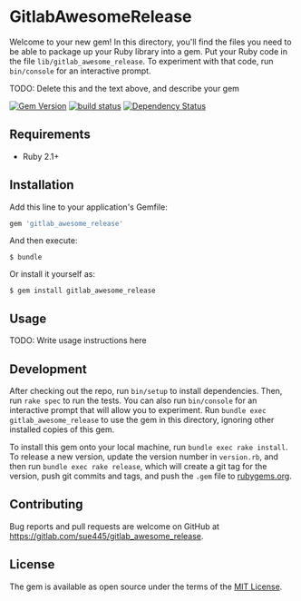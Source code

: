 # GitlabAwesomeRelease

Welcome to your new gem! In this directory, you'll find the files you need to be able to package up your Ruby library into a gem. Put your Ruby code in the file `lib/gitlab_awesome_release`. To experiment with that code, run `bin/console` for an interactive prompt.

TODO: Delete this and the text above, and describe your gem

[![Gem Version](https://badge.fury.io/rb/gitlab_awesome_release.svg)](https://badge.fury.io/rb/gitlab_awesome_release)
[![build status](https://gitlab.com/ci/projects/9759/status.png?ref=master)](https://gitlab.com/ci/projects/9759?ref=master)
[![Dependency Status](https://gemnasium.com/c2e0c69e2a02b4bb66481fb32f368e0e.svg)](https://gemnasium.com/a2f4eb18c1920eb39d8e9f1f807dd830)

## Requirements

* Ruby 2.1+

## Installation

Add this line to your application's Gemfile:

```ruby
gem 'gitlab_awesome_release'
```

And then execute:

    $ bundle

Or install it yourself as:

    $ gem install gitlab_awesome_release

## Usage

TODO: Write usage instructions here

## Development

After checking out the repo, run `bin/setup` to install dependencies. Then, run `rake spec` to run the tests. You can also run `bin/console` for an interactive prompt that will allow you to experiment. Run `bundle exec gitlab_awesome_release` to use the gem in this directory, ignoring other installed copies of this gem.

To install this gem onto your local machine, run `bundle exec rake install`. To release a new version, update the version number in `version.rb`, and then run `bundle exec rake release`, which will create a git tag for the version, push git commits and tags, and push the `.gem` file to [rubygems.org](https://rubygems.org).

## Contributing

Bug reports and pull requests are welcome on GitHub at https://gitlab.com/sue445/gitlab_awesome_release.


## License

The gem is available as open source under the terms of the [MIT License](http://opensource.org/licenses/MIT).


